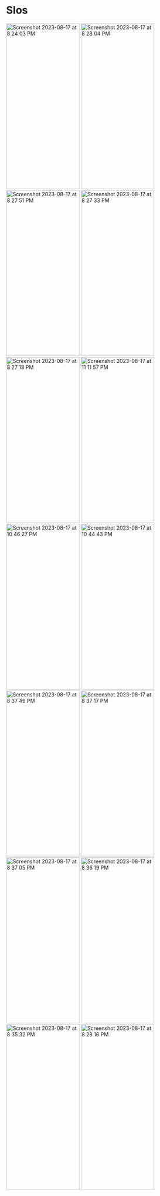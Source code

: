 # SIos

<img height="450" width = 200 alt="Screenshot 2023-08-17 at 8 24 03 PM" src="https://github.com/daveotengo/SIos/assets/30934250/b4eeaddc-f395-4e29-b22c-3fbc3d13d709">

<img height="450" width = 200 alt="Screenshot 2023-08-17 at 8 28 04 PM" src="https://github.com/daveotengo/SIos/assets/30934250/9178aa82-2aa1-49b8-9b59-9f10a36724de">
<img height="450" width = 200 alt="Screenshot 2023-08-17 at 8 27 51 PM" src="https://github.com/daveotengo/SIos/assets/30934250/d53178f5-ec24-476a-af72-84be6ed9ceae">
<img height="450" width = 200 alt="Screenshot 2023-08-17 at 8 27 33 PM" src="https://github.com/daveotengo/SIos/assets/30934250/80d2570f-bba2-47db-aaf4-d8a204c07744">
<img height="450" width = 200 alt="Screenshot 2023-08-17 at 8 27 18 PM" src="https://github.com/daveotengo/SIos/assets/30934250/9b3d8305-c184-4d80-a98a-1357f2a6a5a8">

<img height="450" width = 200  alt="Screenshot 2023-08-17 at 11 11 57 PM" src="https://github.com/daveotengo/SIos/assets/30934250/07d973b3-d610-49a4-953e-ac941229b612">
<img height="450" width = 200  alt="Screenshot 2023-08-17 at 10 46 27 PM" src="https://github.com/daveotengo/SIos/assets/30934250/dc7cd698-a35a-4f06-ae62-993ae318df73">
<img height="450" width = 200 alt="Screenshot 2023-08-17 at 10 44 43 PM" src="https://github.com/daveotengo/SIos/assets/30934250/802b9138-64e7-4a1e-945d-fb247aeab0ff">
<img height="450" width = 200  alt="Screenshot 2023-08-17 at 8 37 49 PM" src="https://github.com/daveotengo/SIos/assets/30934250/5fd04f90-db34-44d4-ac4b-0fc80c617cd1">
<img height="450" width = 200  alt="Screenshot 2023-08-17 at 8 37 17 PM" src="https://github.com/daveotengo/SIos/assets/30934250/449c01ff-02f3-4158-bc99-7129dd278bf9">
<img height="450" width = 200  alt="Screenshot 2023-08-17 at 8 37 05 PM" src="https://github.com/daveotengo/SIos/assets/30934250/99777a02-640b-4e39-baed-7a90866c0317">
<img height="450" width = 200  alt="Screenshot 2023-08-17 at 8 36 19 PM" src="https://github.com/daveotengo/SIos/assets/30934250/92ac2b0a-1209-4197-ae8d-347337ff118e">
<img height="450" width = 200  alt="Screenshot 2023-08-17 at 8 35 32 PM" src="https://github.com/daveotengo/SIos/assets/30934250/1530838b-5d31-4ee9-9abc-f9085dee3d53">
<img height="450" width = 200  alt="Screenshot 2023-08-17 at 8 28 16 PM" src="https://github.com/daveotengo/SIos/assets/30934250/7776912c-5948-4e6f-9ee4-bcbac2310555">






